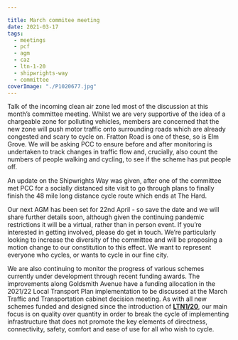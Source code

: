 ```yaml
---

title: March commitee meeting
date: 2021-03-17
tags:  
  - meetings
  - pcf 
  - agm
  - caz
  - ltn-1-20
  - shipwrights-way
  - committee
coverImage: "./P1020677.jpg"
---
```


Talk of the incoming clean air zone led most of the discussion at this month’s committee meeting. Whilst we are very supportive of the idea of a chargeable zone for polluting vehicles, members are concerned that the new zone will push motor traffic onto surrounding roads which are already congested and scary to cycle on. Fratton Road is one of these, so is Elm Grove. We will be asking PCC to ensure before and after monitoring is undertaken to track changes in traffic flow and, crucially, also count the numbers of people walking and cycling, to see if the scheme has put people off. 

An update on the Shipwrights Way was given, after one of the committee met PCC for a socially distanced site visit to go through plans to finally finish the 48 mile long distance cycle route which ends at The Hard. 

Our next AGM has been set for 22nd April - so save the date and we will share further details soon, although given the continuing pandemic restrictions it will be a virtual, rather than in person event. If you’re interested in getting involved, please do get in touch. We’re particularly looking to increase the diversity of the committee and will be proposing a motion change to our constitution to this effect. We want to represent everyone who cycles, or wants to cycle in our fine city. 

We are also continuing to monitor the progress of various schemes currently under development through recent funding awards. The improvements along Goldsmith Avenue have a funding allocation in the 2021/22 Local Transport Plan implementation to be discussed at the March Traffic and Transportation cabinet decision meeting. As with all new schemes funded and designed since the introduction of [**LTN1/20**](https://www.pompeybug.co.uk/tim-p-ltn-1-20-slides-open-meeting-01-21/), our main focus is on quality over quantity in order to break the cycle of implementing infrastructure that does not promote the key elements of directness, connectivity, safety, comfort and ease of use for all who wish to cycle.
